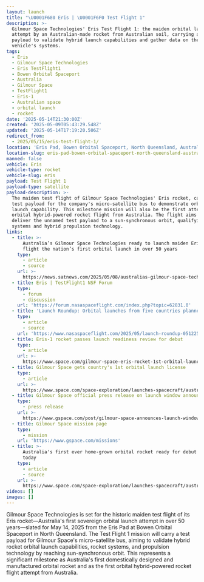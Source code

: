 ```yaml
---
layout: launch
title: "\U0001F680 Eris | \U0001F6F0 Test Flight 1"
description: >-
  Gilmour Space Technologies' Eris Test Flight 1: the maiden orbital launch
  attempt by an Australian-made rocket from Australian soil, carrying a test
  payload to validate hybrid launch capabilities and gather data on the
  vehicle's systems.
tags:
  - Eris
  - Gilmour Space Technologies
  - Eris TestFlight1
  - Bowen Orbital Spaceport
  - Australia
  - Gilmour Space
  - TestFlight1
  - Eris-1
  - Australian space
  - orbital launch
  - rocket
date: '2025-05-14T21:30:00Z'
created: '2025-05-09T05:43:29.548Z'
updated: '2025-05-14T17:19:20.506Z'
redirect_from:
  - 2025/05/15/eris-test-flight-1/
location: 'Eris Pad, Bowen Orbital Spaceport, North Queensland, Australia'
location-slug: eris-pad-bowen-orbital-spaceport-north-queensland-australia
manned: false
vehicle: Eris
vehicle-type: rocket
vehicle-slug: eris
payload: Test Flight 1
payload-type: satellite
payload-description: >-
  The maiden test flight of Gilmour Space Technologies' Eris rocket, carrying a
  test payload for the company's micro-satellite bus to demonstrate orbital
  launch capability. This milestone mission will also be the first attempt at an
  orbital hybrid-powered rocket flight from Australia. The flight aims to
  deliver the unnamed test payload to a sun-synchronous orbit, qualifying rocket
  systems and hybrid propulsion technology.
links:
  - title: >-
      Australia’s Gilmour Space Technologies ready to launch maiden Eris Test
      flight the nation’s first orbital launch in over 50 years
    type:
      - article
      - source
    url: >-
      https://news.satnews.com/2025/05/08/australias-gilmour-space-technologies-ready-to-launch-maiden-eris-test-flight-the-nations-first-orbital-launch-in-over-50-years/
  - title: Eris | TestFlight1 NSF Forum
    type:
      - forum
      - discussion
    url: 'https://forum.nasaspaceflight.com/index.php?topic=62831.0'
  - title: 'Launch Roundup: Orbital launches from five countries planned'
    type:
      - article
      - source
    url: 'https://www.nasaspaceflight.com/2025/05/launch-roundup-051225/'
  - title: Eris-1 rocket passes launch readiness review for debut
    type:
      - article
    url: >-
      https://www.space.com/gilmour-space-eris-rocket-1st-orbital-launch-australian-soil
  - title: Gilmour Space gets country's 1st orbital launch license
    type:
      - article
    url: >-
      https://www.space.com/space-exploration/launches-spacecraft/australian-company-gilmour-space-gets-countrys-1st-orbital-launch-license
  - title: Gilmour Space official press release on launch window announcement
    type:
      - press release
    url: >-
      https://www.gspace.com/post/gilmour-space-announces-launch-window-for-australia-s-first-sovereign-orbital-rocket
  - title: Gilmour Space mission page
    type:
      - mission
    url: 'https://www.gspace.com/missions'
  - title: >-
      Australia's first ever home-grown orbital rocket ready for debut launch
      today
    type:
      - article
      - source
    url: >-
      https://www.space.com/space-exploration/launches-spacecraft/australias-first-ever-home-grown-orbital-rocket-ready-for-debut-launch-today
videos: []
images: []
---
```

Gilmour Space Technologies is set for the historic maiden test flight of its Eris rocket—Australia's first sovereign orbital launch attempt in over 50 years—slated for May 14, 2025 from the Eris Pad at Bowen Orbital Spaceport in North Queensland. The Test Flight 1 mission will carry a test payload for Gilmour Space's micro-satellite bus, aiming to validate hybrid rocket orbital launch capabilities, rocket systems, and propulsion technology by reaching sun-synchronous orbit. This represents a significant milestone as Australia's first domestically designed and manufactured orbital rocket and as the first orbital hybrid-powered rocket flight attempt from Australia.
